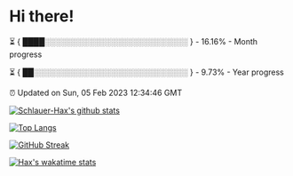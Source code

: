 # Hi there!

⏳ { ████░░░░░░░░░░░░░░░░░░░░░░░░░░ } - 16.16% - Month progress

⏳ { ██░░░░░░░░░░░░░░░░░░░░░░░░░░░░ } - 9.73% - Year progress

⏰ Updated on Sun, 05 Feb 2023 12:34:46 GMT


[![Schlauer-Hax's github stats](https://github-readme-stats.vercel.app/api?username=Schlauer-Hax&show_icons=true&theme=dark&count_private=true)](https://github.com/Schlauer-Hax)


[![Top Langs](https://github-readme-stats.vercel.app/api/top-langs/?username=Schlauer-Hax&layout=compact&theme=dark)](https://github.com/Schlauer-Hax?tab=repositories)

[![GitHub Streak](https://streak-stats.demolab.com?user=Schlauer-Hax&theme=dark)](https://git.io/streak-stats)

[![Hax's wakatime stats](https://github-readme-stats.vercel.app/api/wakatime?username=Hax&theme=dark)](https://wakatime.com/@Hax)

